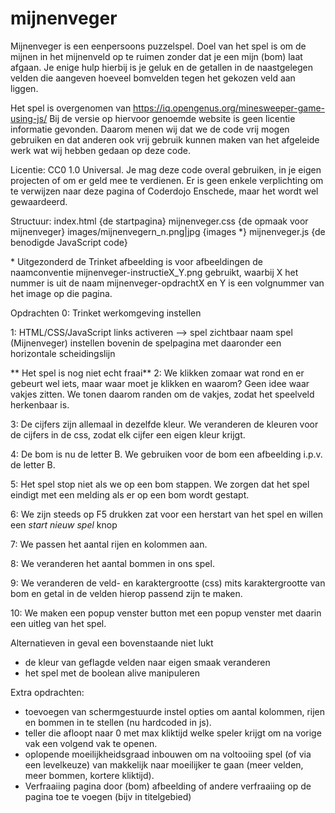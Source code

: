# mijnenveger

Mijnenveger is een eenpersoons puzzelspel. Doel van het spel is om de mijnen in het mijnenveld op te ruimen zonder dat je een mijn (bom) laat afgaan. Je enige hulp hierbij is je geluk en de getallen in de naastgelegen velden die aangeven hoeveel bomvelden tegen het gekozen veld aan liggen.

Het spel is overgenomen van https://iq.opengenus.org/minesweeper-game-using-js/
Bij de versie op hiervoor genoemde website is geen licentie informatie gevonden. Daarom menen wij dat we de code vrij mogen gebruiken en dat anderen ook vrij gebruik kunnen maken van het afgeleide werk wat wij hebben gedaan op deze code.

Licentie: CC0 1.0 Universal. Je mag deze code overal gebruiken, in je eigen projecten of om er geld mee te verdienen. Er is geen enkele verplichting om te verwijzen naar deze pagina of Coderdojo Enschede, maar het wordt wel gewaardeerd.

Structuur:
index.html {de startpagina}
mijnenveger.css {de opmaak voor mijnenveger}
images/mijnenvegern_n.png|jpg {images *}
mijnenveger.js {de benodigde JavaScript code}

\* Uitgezonderd de Trinket afbeelding is voor afbeeldingen de naamconventie mijnenveger-instructieX_Y.png gebruikt, waarbij X het nummer is uit de naam mijnenveger-opdrachtX en Y is een volgnummer van het image op die pagina.

Opdrachten
0: Trinket werkomgeving instellen

1: HTML/CSS/JavaScript links activeren --> spel zichtbaar
naam spel (Mijnenveger) instellen bovenin de spelpagina met daaronder een horizontale scheidingslijn

** Het spel is nog niet echt fraai**
2: We klikken zomaar wat rond en er gebeurt wel iets, maar waar moet je klikken en waarom? Geen idee waar vakjes zitten. We tonen daarom randen om de vakjes, zodat het speelveld herkenbaar is.

3: De cijfers zijn allemaal in dezelfde kleur. We veranderen de kleuren voor de cijfers in de css, zodat elk cijfer een eigen kleur krijgt.

4: De bom is nu de letter B. We gebruiken voor de bom een afbeelding i.p.v. de letter B.

5: Het spel stop niet als we op een bom stappen. We zorgen dat het spel eindigt met een melding als er op een bom wordt gestapt.

6: We zijn steeds op F5 drukken zat voor een herstart van het spel en willen een *start nieuw spel* knop

7: We passen het aantal rijen en kolommen aan.

8: We veranderen het aantal bommen in ons spel.

9: We veranderen de veld- en karaktergrootte (css) mits karaktergrootte van bom en getal in de velden hierop passend zijn te maken.

10: We maken een popup venster button met een popup venster met daarin een uitleg van het spel.

Alternatieven in geval een bovenstaande niet lukt
-   de kleur van geflagde velden naar eigen smaak veranderen
-   het spel met de boolean alive manipuleren

Extra opdrachten:  
- 	toevoegen van schermgestuurde instel opties om aantal kolommen, rijen en bommen in te stellen (nu hardcoded in js).
-   teller die afloopt naar 0 met max kliktijd welke speler krijgt om na vorige vak een volgend vak te openen.  
-   oplopende moeilijkheidsgraad inbouwen om na voltooiing spel (of via een levelkeuze) van makkelijk naar moeilijker te gaan (meer velden, meer bommen, kortere kliktijd).  
-   Verfraaiing pagina door (bom) afbeelding of andere verfraaiing op de pagina toe te voegen (bijv in titelgebied)  
